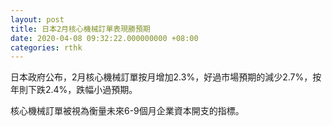 ```yaml
---
layout: post
title: 日本2月核心機械訂單表現勝預期
date: 2020-04-08 09:32:22.000000000 +08:00
categories: rthk
---
```


日本政府公布，2月核心機械訂單按月增加2.3%，好過市場預期的減少2.7%，按年則下跌2.4%，跌幅小過預期。

核心機械訂單被視為衡量未來6-9個月企業資本開支的指標。
